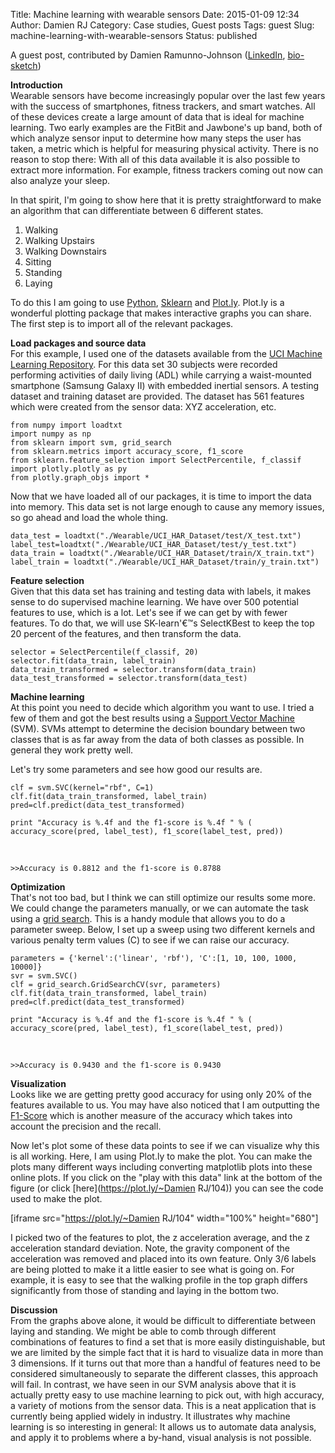 Title: Machine learning with wearable sensors
Date: 2015-01-09 12:34
Author: Damien RJ
Category: Case studies, Guest posts
Tags: guest
Slug: machine-learning-with-wearable-sensors
Status: published

A guest post, contributed by Damien Ramunno-Johnson ([LinkedIn](https://www.linkedin.com/profile/view?id=60223336&authType=NAME_SEARCH&authToken=LOV_&locale=en_US&trk=tyah2&trkInfo=tarId%3A1420748440448%2Ctas%3Adamien%2Cidx%3A1-1-1), [bio-sketch](http://www.efavdb.com/about))

  



**Introduction**  
Wearable sensors have become increasingly popular over the last few years with the success of smartphones, fitness trackers, and smart watches. All of these devices create a large amount of data that is ideal for machine learning. Two early examples are the FitBit and Jawbone's up band, both of which analyze sensor input to determine how many steps the user has taken, a metric which is helpful for measuring physical activity. There is no reason to stop there: With all of this data available it is also possible to extract more information. For example, fitness trackers coming out now can also analyze your sleep.

In that spirit, I'm going to show here that it is pretty straightforward to make an algorithm that can differentiate between 6 different states.

1.  Walking
2.  Walking Upstairs
3.  Walking Downstairs
4.  Sitting
5.  Standing
6.  Laying

To do this I am going to use [Python](https://www.python.org/), [Sklearn](http://scikit-learn.org/) and [Plot.ly](https://plot.ly). Plot.ly is a wonderful plotting package that makes interactive graphs you can share. The first step is to import all of the relevant packages.

**Load packages and source data**  
For this example, I used one of the datasets available from the [UCI Machine Learning Repository](https://archive.ics.uci.edu/ml/datasets/Human+Activity+Recognition+Using+Smartphones). For this data set 30 subjects were recorded performing activities of daily living (ADL) while carrying a waist-mounted smartphone (Samsung Galaxy II) with embedded inertial sensors. A testing dataset and training dataset are provided. The dataset has 561 features which were created from the sensor data: XYZ acceleration, etc.

```  
from numpy import loadtxt  
import numpy as np  
from sklearn import svm, grid_search  
from sklearn.metrics import accuracy_score, f1_score  
from sklearn.feature_selection import SelectPercentile, f_classif  
import plotly.plotly as py  
from plotly.graph_objs import *  
```

Now that we have loaded all of our packages, it is time to import the data into memory. This data set is not large enough to cause any memory issues, so go ahead and load the whole thing.

```  
data_test = loadtxt("./Wearable/UCI_HAR_Dataset/test/X_test.txt")  
label_test=loadtxt("./Wearable/UCI_HAR_Dataset/test/y_test.txt")  
data_train = loadtxt("./Wearable/UCI_HAR_Dataset/train/X_train.txt")  
label_train = loadtxt("./Wearable/UCI_HAR_Dataset/train/y_train.txt")  
```

**Feature selection**  
Given that this data set has training and testing data with labels, it makes sense to do supervised machine learning. We have over 500 potential features to use, which is a lot. Let's see if we can get by with fewer features. To do that, we will use SK-learn'€™s SelectKBest to keep the top 20 percent of the features, and then transform the data.

```  
selector = SelectPercentile(f_classif, 20)  
selector.fit(data_train, label_train)  
data_train_transformed = selector.transform(data_train)  
data_test_transformed = selector.transform(data_test)  
```

**Machine learning**  
At this point you need to decide which algorithm you want to use. I tried a few of them and got the best results using a [Support Vector Machine](http://scikit-learn.org/stable/modules/svm.html) (SVM). SVMs attempt to determine the decision boundary between two classes that is as far away from the data of both classes as possible. In general they work pretty well.

Let's try some parameters and see how good our results are.

```  
clf = svm.SVC(kernel="rbf", C=1)  
clf.fit(data_train_transformed, label_train)  
pred=clf.predict(data_test_transformed)

print "Accuracy is %.4f and the f1-score is %.4f " % (  
accuracy_score(pred, label_test), f1_score(label_test, pred))  
```

 

```  
>>Accuracy is 0.8812 and the f1-score is 0.8788  
```

**Optimization**  
That's not too bad, but I think we can still optimize our results some more. We could change the parameters manually, or we can automate the task using a [grid search](http://scikit-learn.org/stable/modules/generated/sklearn.grid_search.GridSearchCV.html). This is a handy module that allows you to do a parameter sweep. Below, I set up a sweep using two different kernels and various penalty term values (C) to see if we can raise our accuracy.

```  
parameters = {'kernel':('linear', 'rbf'), 'C':[1, 10, 100, 1000, 10000]}  
svr = svm.SVC()  
clf = grid_search.GridSearchCV(svr, parameters)  
clf.fit(data_train_transformed, label_train)  
pred=clf.predict(data_test_transformed)

print "Accuracy is %.4f and the f1-score is %.4f " % (  
accuracy_score(pred, label_test), f1_score(label_test, pred))  
```

 

```  
>>Accuracy is 0.9430 and the f1-score is 0.9430  
```

**Visualization**  
Looks like we are getting pretty good accuracy for using only 20% of the features available to us. You may have also noticed that I am outputting the [F1-Score](http://en.wikipedia.org/wiki/F1_score) which is another measure of the accuracy which takes into account the precision and the recall.

Now let's plot some of these data points to see if we can visualize why this is all working. Here, I am using Plot.ly to make the plot. You can make the plots many different ways including converting matplotlib plots into these online plots. If you click on the "play with this data" link at the bottom of the figure (or click [here](https://plot.ly/~Damien RJ/104)) you can see the code used to make the plot.

[iframe src="https://plot.ly/~Damien RJ/104" width="100%" height="680"]

I picked two of the features to plot, the z acceleration average, and the z acceleration standard deviation. Note, the gravity component of the acceleration was removed and placed into its own feature. Only 3/6 labels are being plotted to make it a little easier to see what is going on. For example, it is easy to see that the walking profile in the top graph differs significantly from those of standing and laying in the bottom two.

**Discussion**  
From the graphs above alone, it would be difficult to differentiate between laying and standing. We might be able to comb through different combinations of features to find a set that is more easily distinguishable, but we are limited by the simple fact that it is hard to visualize data in more than 3 dimensions. If it turns out that more than a handful of features need to be considered simultaneously to separate the different classes, this approach will fail. In contrast, we have seen in our SVM analysis above that it is actually pretty easy to use machine learning to pick out, with high accuracy, a variety of motions from the sensor data. This is a neat application that is currently being applied widely in industry. It illustrates why machine learning is so interesting in general: It allows us to automate data analysis, and apply it to problems where a by-hand, visual analysis is not possible.
